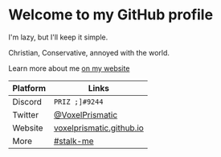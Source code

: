 # Welcome to my GitHub profile
I'm lazy, but I'll keep it simple.

Christian, Conservative, annoyed with the world.

Learn more about me [on my website](https://voxelprismatic.github.io/)

| Platform | Links |
|-|-|
| Discord | `PRIZ ;]#9244` |
| Twitter | [@VoxelPrismatic](https://twitter.com/VoxelPrismatic) |
| Website | [voxelprismatic.github.io](https://voxelprismatic.github.io/) |
| More | [#stalk-me](https://voxelprismatic.github.io/#STALK-ME-)
